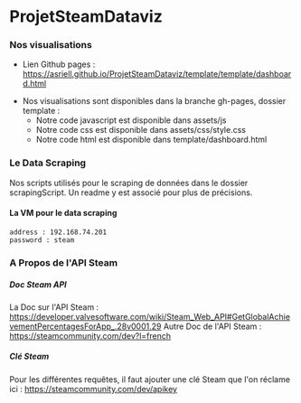 # ProjetSteamDataviz

### Nos visualisations 
* Lien Github pages : https://asriell.github.io/ProjetSteamDataviz/template/template/dashboard.html

+ Nos visualisations sont disponibles dans la branche gh-pages, dossier template : 
  - Notre code javascript est disponible dans assets/js
  - Notre code css est disponible dans assets/css/style.css
  - Notre code html est disponible dans template/dashboard.html

### Le Data Scraping 

Nos scripts utilisés pour le scraping de données dans le dossier scrapingScript. Un readme y est associé pour plus de précisions.

#### La VM pour le data scraping
```
address : 192.168.74.201
password : steam
```


### A Propos de l'API Steam 

##### Doc Steam API
La Doc sur l'API Steam : https://developer.valvesoftware.com/wiki/Steam_Web_API#GetGlobalAchievementPercentagesForApp_.28v0001.29
Autre Doc de l'API Steam : https://steamcommunity.com/dev?l=french
##### Clé Steam
Pour les différentes requêtes, il faut ajouter une clé Steam que l'on réclame ici : https://steamcommunity.com/dev/apikey
